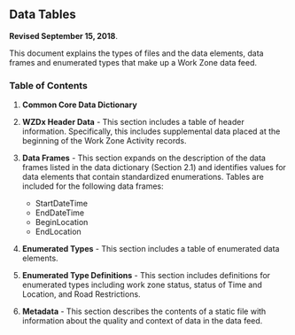 ## **Data Tables**
**Revised September 15, 2018**.

This document explains the types of files and the data elements, data frames and enumerated types that make up a Work Zone data feed. 

### Table of Contents
1. **Common Core Data Dictionary** 

2. **WZDx Header Data** - This section includes a table of header information. Specifically, this includes supplemental data placed at the beginning of the Work Zone Activity records.
3. **Data Frames** -  This section expands on the description of the data frames listed in the data dictionary (Section 2.1) and identifies values for data elements that contain standardized enumerations.  Tables are included for the following data frames:
    - StartDateTime
    - EndDateTime
    - BeginLocation
    - EndLocation
4. **Enumerated Types** - This section includes a table of enumerated data elements.
5. **Enumerated Type Definitions** - This section includes definitions for enumerated types including work zone status, status of Time and Location, and Road Restrictions. 
6. **Metadata** - This section describes the contents of a static file with information about the quality and context of data in the data feed. 

